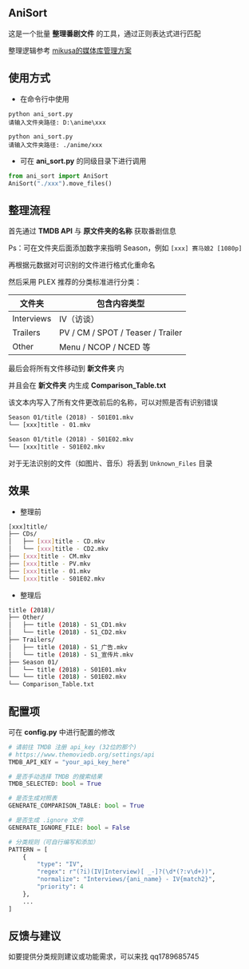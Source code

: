 ## AniSort

这是一个批量 **整理番剧文件** 的工具，通过正则表达式进行匹配

整理逻辑参考 [mikusa的媒体库管理方案](https://www.himiku.com/archives/how-i-organize-my-animation-library.html)

## 使用方式

* 在命令行中使用
```
python ani_sort.py
请输入文件夹路径: D:\anime\xxx

python ani_sort.py
请输入文件夹路径: ./anime/xxx
```

* 可在 **ani_sort.py** 的同级目录下进行调用
```python
from ani_sort import AniSort
AniSort("./xxx").move_files()
```

## 整理流程

首先通过 **TMDB API** 与 **原文件夹的名称** 获取番剧信息

Ps：可在文件夹后面添加数字来指明 Season，例如 `[xxx] 赛马娘2 [1080p]`

再根据元数据对可识别的文件进行格式化重命名

然后采用 PLEX 推荐的分类标准进行分类：

| 文件夹     | 包含内容类型                      |
|------------|------------------------------------|
| Interviews | IV（访谈）                         |
| Trailers   | PV / CM / SPOT / Teaser / Trailer  |
| Other      | Menu / NCOP / NCED 等              |

最后会将所有文件移动到 **新文件夹** 内

并且会在 **新文件夹** 内生成 **Comparison_Table.txt**

该文本内写入了所有文件更改前后的名称，可以对照是否有识别错误

```txt
Season 01/title (2018) - S01E01.mkv
└── [xxx]title - 01.mkv

Season 01/title (2018) - S01E02.mkv
└── [xxx]title - S01E02.mkv
```

对于无法识别的文件（如图片、音乐）将丢到 `Unknown_Files` 目录

## 效果

* 整理前
```bash
[xxx]title/
├── CDs/
│   ├── [xxx]title - CD.mkv
│   └── [xxx]title - CD2.mkv
├── [xxx]title - CM.mkv
├── [xxx]title - PV.mkv
├── [xxx]title - 01.mkv
└── [xxx]title - S01E02.mkv
```

* 整理后
```bash
title (2018)/
├── Other/
│   ├── title (2018) - S1_CD1.mkv
│   └── title (2018) - S1_CD2.mkv
├── Trailers/
│   ├── title (2018) - S1_广告.mkv
│   └── title (2018) - S1_宣传片.mkv
├── Season 01/
│   └── title (2018) - S01E01.mkv
└── └── title (2018) - S01E02.mkv
└── Comparison_Table.txt
```

## 配置项

可在 **config.py** 中进行配置的修改

```python
# 请前往 TMDB 注册 api_key (32位的那个)
# https://www.themoviedb.org/settings/api
TMDB_API_KEY = "your_api_key_here"

# 是否手动选择 TMDB 的搜索结果
TMDB_SELECTED: bool = True

# 是否生成对照表
GENERATE_COMPARISON_TABLE: bool = True

# 是否生成 .ignore 文件
GENERATE_IGNORE_FILE: bool = False

# 分类规则（可自行编写和添加）
PATTERN = [
    {
        "type": "IV",
        "regex": r"(?i)(IV|Interview)[ _-]?(\d*(?:v\d+))",
        "normalize": "Interviews/{ani_name} - IV{match2}",
        "priority": 4
    },
    ...
]
```

## 反馈与建议

如要提供分类规则建议或功能需求，可以来找 qq1789685745
